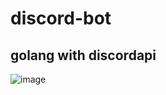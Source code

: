 # discord-bot
## golang with discordapi
![image](https://user-images.githubusercontent.com/73947103/230936233-202e6bd1-cf9a-4556-8e4f-1422233d505f.png)

